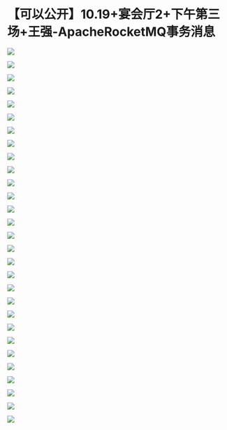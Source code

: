 # 【可以公开】10.19+宴会厅2+下午第三场+王强-ApacheRocketMQ事务消息

![](images\092528887gONgnX\201905130925_4.png)

![](images\092528887gONgnX\201905130925_5.png)

![](images\092528887gONgnX\201905130925_6.png)

![](images\092528887gONgnX\201905130925_7.png)

![](images\092528887gONgnX\201905130925_8.png)

![](images\092528887gONgnX\201905130925_9.png)

![](images\092528887gONgnX\201905130925_10.png)

![](images\092528887gONgnX\201905130925_11.png)

![](images\092528887gONgnX\201905130925_12.png)

![](images\092528887gONgnX\201905130925_13.png)

![](images\092528887gONgnX\201905130925_14.png)

![](images\092528887gONgnX\201905130925_15.png)

![](images\092528887gONgnX\201905130925_16.png)

![](images\092528887gONgnX\201905130925_17.png)

![](images\092528887gONgnX\201905130925_18.png)

![](images\092528887gONgnX\201905130925_19.png)

![](images\092528887gONgnX\201905130925_20.png)

![](images\092528887gONgnX\201905130925_21.png)

![](images\092528887gONgnX\201905130925_22.png)

![](images\092528887gONgnX\201905130925_23.png)

![](images\092528887gONgnX\201905130925_24.png)

![](images\092528887gONgnX\201905130925_25.png)

![](images\092528887gONgnX\201905130925_26.png)

![](images\092528887gONgnX\201905130925_27.png)

![](images\092528887gONgnX\201905130925_28.png)

![](images\092528887gONgnX\201905130925_29.png)

![](images\092528887gONgnX\201905130925_30.png)

![](images\092528887gONgnX\201905130925_31.png)

![](images\092528887gONgnX\201905130925_32.png)

